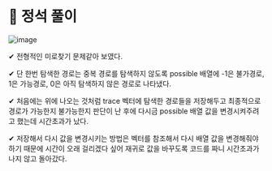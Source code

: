 # 🤬 정석 풀이

![image](https://user-images.githubusercontent.com/57346455/92472654-c238ee00-f214-11ea-9fe1-cf18b5cd978a.png)

✔ 전형적인 미로찾기 문제같아 보였다.

✔ 단 한번 탐색한 경로는 중복 경로를 탐색하지 않도록 possible 배열에 -1은 불가경로, 1은 가능경로, 0은 아직 탐색하지 않은 경로로 나타냈다.

✔ 처음에는 위에 나오는 것처럼 trace 벡터에 탐색한 경로들을 저장해두고 최종적으로 경로가 가능한지 불가능한지 판단이 난 후에 다시금 possible 배열 값을 변경시켜주려고 했는데 시간초과가 났다.

✔ 저장해서 다시 값을 변경시키는 방법은 벡터를 참조해서 다시 배열 값을 변경해줘야하기 때문에 시간이 오래 걸리겠다 싶어 재귀로 값을 바꾸도록 코드를 짜니 시간초과가 나지 않고 돌아갔다.
